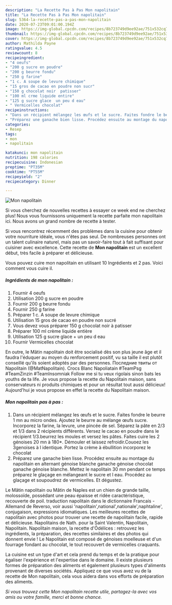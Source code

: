 ```yaml
---
description: "La Recette Pas à Pas Mon napolitain"
title: "La Recette Pas à Pas Mon napolitain"
slug: 5364-la-recette-pas-a-pas-mon-napolitain
date: 2020-07-23T09:01:00.194Z
image: https://img-global.cpcdn.com/recipes/8b723749d9ee92ae/751x532cq70/mon-napolitain-photo-principale-de-la-recette.jpg
thumbnail: https://img-global.cpcdn.com/recipes/8b723749d9ee92ae/751x532cq70/mon-napolitain-photo-principale-de-la-recette.jpg
cover: https://img-global.cpcdn.com/recipes/8b723749d9ee92ae/751x532cq70/mon-napolitain-photo-principale-de-la-recette.jpg
author: Mathilda Payne
ratingvalue: 4.5
reviewcount: 8
recipeingredient:
- "4 oeufs"
- "200 g sucre en poudre"
- "200 g beurre fondu"
- "250 g farine"
- "1 c. A soupe de levure chimique"
- "15 gros de cacao en poudre non sucr"
- "150 g chocolat noir  patisser"
- "100 ml crme liquide entire"
- "125 g sucre glace  un peu d eau"
- " Vermicelles chocolat"
recipeinstructions:
- "Dans un récipient mélangez les œufs et le sucre. Faites fondre le beurre 1 mn au micro ondes. Ajoutez le beurre au mélange œufs sucre. Incorporez la farine, la levure, une pincée de sel. Séparez la pâte en 2/3 et 1/3 dans 2 récipients différents. Versez le cacao en poudre dans le récipient 1/3.beurrez les moules et versez les pâtes. Faites cuire les 2 génoises 20 mn à 180*. Démouler et laissez refroidir.Couoez les 3genoises à l identique. Portez la crème à ébullition incorporez le chocolat"
- "Préparez une ganache bien lisse. Procédez ensuite au montage du napolitain en alternant génoise blanche ganache génoise chocolat ganache génoise blanche. Mettez le napolitain 30 mn pendant ce temps préparez le glaçage en mélangeant le sucre et l eau. Procédez au glaçage et soupoudrez de vermicelles. Et dégustez."
categories:
- Resep
tags:
- mon
- napolitain

katakunci: mon napolitain 
nutrition: 198 calories
recipecuisine: Indonesian
preptime: "PT35M"
cooktime: "PT55M"
recipeyield: "2"
recipecategory: Dinner

---
```



![Mon napolitain](https://img-global.cpcdn.com/recipes/8b723749d9ee92ae/751x532cq70/mon-napolitain-photo-principale-de-la-recette.jpg)

Si vous cherchez de nouvelles recettes à essayer ce week end ne cherchez plus! Nous vous fournissons uniquement la recette parfaite mon napolitain ici. Nous avons un grand nombre de recette à tester.

Si vous rencontrez récemment des problèmes dans la cuisine pour obtenir votre nourriture idéale, vous n'êtes pas seul. De nombreuses personnes ont un talent culinaire naturel, mais pas un savoir-faire tout à fait suffisant pour cuisiner avec excellence. Cette recette de <strong> Mon napolitain </strong> est un excellent début, très facile à préparer et délicieuse.

<!--inarticleads1-->

Vous pouvez cuire mon napolitain en utilisant 10 Ingrédients et 2 pas. Voici comment vous cuire il.

##### Ingrédients de mon napolitain :

1. Fournir 4 oeufs
1. Utilisation 200 g sucre en poudre
1. Fournir 200 g beurre fondu
1. Fournir 250 g farine
1. Préparer 1 c. A soupe de levure chimique
1. Utilisation 15 gros de cacao en poudre non sucré
1. Vous devez vous préparer 150 g chocolat noir à patisser
1. Préparer 100 ml crème liquide entière
1. Utilisation 125 g sucre glace + un peu d eau
1. Fournir  Vermicelles chocolat


En outre, le Mâtin napolitain doit être socialisé dès son plus jeune âge et il faudra l&#39;éduquer au moyen du renforcement positif, vu sa taille il est plutôt conseillé qu&#39;ils soient adoptés par des personnes. Последние твиты от Napolitain (@MatNapolitain). Crocs Blanc Napoliatain #TeamPsg #TeamZinzin #TeamInsomniak Follow me si tu veux rigolais sinon bats les youths de ta life. Je vous propose la recette du Napolitain maison, sans conservateurs ni produits chimiques et pour un résultat tout aussi délicieux! Aujourd&#39;hui je vous propose en effet la recette du Napolitain maison. 

<!--inarticleads2-->

##### Mon napolitain pas à pas :

1. Dans un récipient mélangez les œufs et le sucre. Faites fondre le beurre 1 mn au micro ondes. Ajoutez le beurre au mélange œufs sucre. Incorporez la farine, la levure, une pincée de sel. Séparez la pâte en 2/3 et 1/3 dans 2 récipients différents. Versez le cacao en poudre dans le récipient 1/3.beurrez les moules et versez les pâtes. Faites cuire les 2 génoises 20 mn à 180*. Démouler et laissez refroidir.Couoez les 3genoises à l identique. Portez la crème à ébullition incorporez le chocolat
1. Préparez une ganache bien lisse. Procédez ensuite au montage du napolitain en alternant génoise blanche ganache génoise chocolat ganache génoise blanche. Mettez le napolitain 30 mn pendant ce temps préparez le glaçage en mélangeant le sucre et l eau. Procédez au glaçage et soupoudrez de vermicelles. Et dégustez.


Le Mâtin napolitain ou Mâtin de Naples est un chien de grande taille, molossoïde, possédant une peau épaisse et ridée caractéristique, recouverte de poil. traduction napolitain dans le dictionnaire Francais - Allemand de Reverso, voir aussi &#39;napolitain&#39;,national&#39;,nationale&#39;,naphtaline&#39;, conjugaison, expressions idiomatiques. Les meilleures recettes de napolitain avec photos pour trouver une recette de napolitain facile, rapide et délicieuse. Napolitains de Nath. pour la Saint Valentin, Napolitain, Napolitain. Napolitain maison, la recette d&#39;Ôdélices : retrouvez les ingrédients, la préparation, des recettes similaires et des photos qui donnent envie ! Le Napolitain est composé de génoises moelleuse et d&#39;un fourrage fondant au chocolat, le tout recouvert de vermicelles craquants. 

<!--inarticleads1-->

<p>
La cuisine est un type d'art et cela prend du temps et de la pratique pour égaliser l'expérience et l'expertise dans le domaine. Il existe plusieurs formes de préparation des aliments et également plusieurs types d'aliments provenant de diverses sociétés. Appliquez ce que vous avez vu de la recette de Mon napolitain, cela vous aidera dans vos efforts de préparation des aliments.
</p>

<p>
<i>Si vous trouvez cette Mon napolitain recette utile, partagez-la avec vos amis ou votre famille, merci et bonne chance.</i>
</p>
